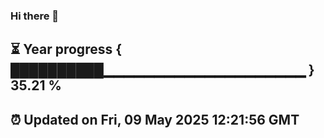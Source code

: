 ### Hi there 👋
⏳ Year progress { ██████████▁▁▁▁▁▁▁▁▁▁▁▁▁▁▁▁▁▁▁▁ } 35.21 %
---
⏰ Updated on Fri, 09 May 2025 12:21:56 GMT
---
